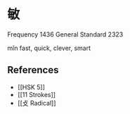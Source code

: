 # 敏
Frequency 1436
General Standard 2323

mǐn
fast, quick, clever, smart

## References
- [[HSK 5]]
- [[11 Strokes]]
- [[攴 Radical]]